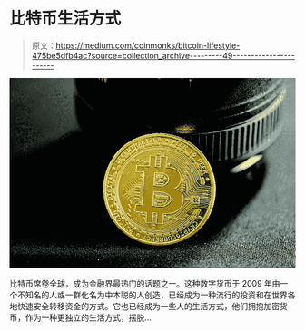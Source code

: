 # 比特币生活方式

> 原文：<https://medium.com/coinmonks/bitcoin-lifestyle-475be5dfb4ac?source=collection_archive---------49----------------------->

![](img/0c8d6103d60827c538958d64c165e5a8.png)

比特币席卷全球，成为金融界最热门的话题之一。这种数字货币于 2009 年由一个不知名的人或一群化名为中本聪的人创造，已经成为一种流行的投资和在世界各地快速安全转移资金的方式。它也已经成为一些人的生活方式，他们拥抱加密货币，作为一种更独立的生活方式，摆脱…